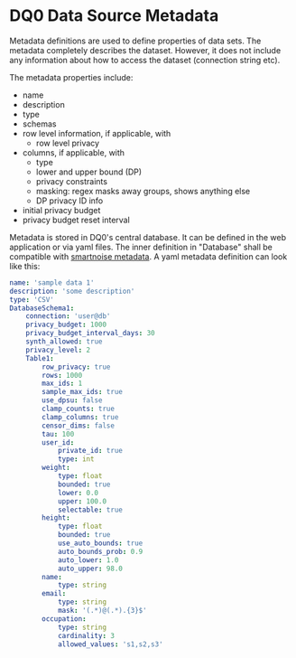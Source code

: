 # DQ0 Data Source Metadata

Metadata definitions are used to define properties of data sets. The metadata completely describes the dataset. However, it does not include any information about how to access the dataset (connection string etc).

The metadata properties include:

* name
* description
* type
* schemas
* row level information, if applicable, with
  * row level privacy
* columns, if applicable, with
  * type
  * lower and upper bound (DP)
  * privacy constraints
  * masking: regex masks away groups, shows anything else
  * DP privacy ID info
* initial privacy budget
* privacy budget reset interval

Metadata is stored in DQ0's central database. It can be defined in the web application or via yaml files. The inner definition in "Database" shall be compatible with [smartnoise metadata](https://github.com/opendifferentialprivacy/smartnoise-sdk/blob/master/sdk/Metadata.md). A yaml metadata definition can look like this:

```yaml
name: 'sample data 1'
description: 'some description'
type: 'CSV'
DatabaseSchema1:
    connection: 'user@db'
    privacy_budget: 1000
    privacy_budget_interval_days: 30
    synth_allowed: true
    privacy_level: 2
    Table1:
        row_privacy: true
        rows: 1000
        max_ids: 1
        sample_max_ids: true
        use_dpsu: false
        clamp_counts: true
        clamp_columns: true
        censor_dims: false
        tau: 100
        user_id:
            private_id: true
            type: int
        weight:
            type: float
            bounded: true
            lower: 0.0
            upper: 100.0
            selectable: true
        height:
            type: float
            bounded: true
            use_auto_bounds: true
            auto_bounds_prob: 0.9
            auto_lower: 1.0
            auto_upper: 98.0
        name:
            type: string
        email:
            type: string
            mask: '(.*)@(.*).{3}$'
        occupation:
            type: string
            cardinality: 3
            allowed_values: 's1,s2,s3'
```